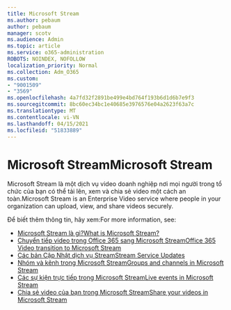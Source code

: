 ```yaml
---
title: Microsoft Stream
ms.author: pebaum
author: pebaum
manager: scotv
ms.audience: Admin
ms.topic: article
ms.service: o365-administration
ROBOTS: NOINDEX, NOFOLLOW
localization_priority: Normal
ms.collection: Adm_O365
ms.custom:
- "9001509"
- "3569"
ms.openlocfilehash: 4a7fd32f2891be499e4bd764f193b6d1d6b7e9f3
ms.sourcegitcommit: 8bc60ec34bc1e40685e3976576e04a2623f63a7c
ms.translationtype: MT
ms.contentlocale: vi-VN
ms.lasthandoff: 04/15/2021
ms.locfileid: "51833889"
---
```

# <a name="microsoft-stream"></a><span data-ttu-id="6dc71-102">Microsoft Stream</span><span class="sxs-lookup"><span data-stu-id="6dc71-102">Microsoft Stream</span></span>

<span data-ttu-id="6dc71-103">Microsoft Stream là một dịch vụ video doanh nghiệp nơi mọi người trong tổ chức của bạn có thể tải lên, xem và chia sẻ video một cách an toàn.</span><span class="sxs-lookup"><span data-stu-id="6dc71-103">Microsoft Stream is an Enterprise Video service where people in your organization can upload, view, and share videos securely.</span></span> 

<span data-ttu-id="6dc71-104">Để biết thêm thông tin, hãy xem:</span><span class="sxs-lookup"><span data-stu-id="6dc71-104">For more information, see:</span></span>

- [<span data-ttu-id="6dc71-105">Microsoft Stream là gì?</span><span class="sxs-lookup"><span data-stu-id="6dc71-105">What is Microsoft Stream?</span></span>](https://docs.microsoft.com/stream/overview)
- [<span data-ttu-id="6dc71-106">Chuyển tiếp video trong Office 365 sang Microsoft Stream</span><span class="sxs-lookup"><span data-stu-id="6dc71-106">Office 365 Video transition to Microsoft Stream</span></span>](https://docs.microsoft.com/stream/migrate-from-office-365)
- [<span data-ttu-id="6dc71-107">Các bản Cập Nhật dịch vụ Stream</span><span class="sxs-lookup"><span data-stu-id="6dc71-107">Stream Service Updates</span></span>](https://techcommunity.microsoft.com/t5/microsoft-stream-service-updates/bd-p/StreamAnnouncements)
- [<span data-ttu-id="6dc71-108">Nhóm và kênh trong Microsoft Stream</span><span class="sxs-lookup"><span data-stu-id="6dc71-108">Groups and channels in Microsoft Stream</span></span>](https://docs.microsoft.com/stream/groups-channels-organization)
- [<span data-ttu-id="6dc71-109">Các sự kiện trực tiếp trong Microsoft Stream</span><span class="sxs-lookup"><span data-stu-id="6dc71-109">Live events in Microsoft Stream</span></span>](https://docs.microsoft.com/stream/live-event-overview)
- [<span data-ttu-id="6dc71-110">Chia sẻ video của bạn trong Microsoft Stream</span><span class="sxs-lookup"><span data-stu-id="6dc71-110">Share your videos in Microsoft Stream</span></span>](https://docs.microsoft.com/stream/portal-share-video)
